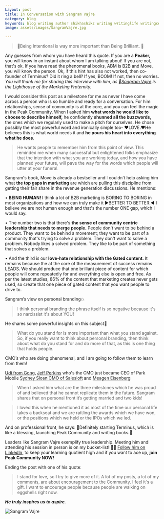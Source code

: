 ```yaml
---
Layout: post
title: In Conversation with Sangram Vajre
category: blog
keywords: blog writing author shikhashikz writing writinglife writingcommunity dailyblogpost dailyblogpostchallenge marketing abm sangramvajre interview
image: assets/images/SangramVajre.jpg

---
```

>💯Being Intentional is way more important than Being Brilliant. 💯
>

Any guesses from whom you have heard this quote. If you are a **Peaker,** you will know in an instant about whom I am talking about! If you are not, that's ok. If you have read the phenomenal books, ABM is B2B and Move, you will know the person. Ok, if this hint has also not worked, then co-founder of Terminus? Did it ring a bell? If yes, BOOM! If not, then no worries. *You will thank me for sharing this interview with him, as 🔦[Sangram Vajre](https://www.linkedin.com/in/sangramvajre/) is the Lighthouse of the Marketing Fraternity.* 

I would consider this post as a milestone for me as never I have come across a person who is so humble and ready for a conversation. For him relationships, sense of community is at the core, and you can feel the magic in the Peak Community. When I asked him **what words he would like to choose to describe himself,** he confidently **shunned all the buzzwords,** the ones which we regularly used to make a pitch for ourselves. He chose possibly the most powerful word and ironically simple too- ❤️LOVE.❤️He believes this is what world needs it and **he pours his heart into everything what he does.** 

>He wants people to remember him from this point of view. This reminded me when many successful but enlightened folks emphasize that the intention with what you are working today, and how you have planned your future, will pave the way for the words which people will utter at your funeral. 
>

Sangram's book, Move is already a bestseller and I couldn't help asking him what **the top gaps in marketing** are which are pulling this discipline from getting their fair share in the revenue generation discussions. He mentions:

•	**BEING HUMAN!** I think a lot of B2B marketing is BORING TO BORING in most organizations and how we can truly make it ▶️BETTER TO BETTER.◀️ I believe we are not human enough and that's the number ONE gap, which I would say.

•	The number two is that there's **the sense of community centric leadership that needs to merge people.** People don't want to be behind a product. They want to be behind a movement; they want to be part of a community that's trying to solve a problem. They don't want to solve a problem. Nobody likes a solved problem. They like to be part of something that solves a problem.

•	And the third is our **love-hate relationship with the Gated content.** It remains because the at the core of the measurement of success remains LEADS. We should produce that one brilliant piece of content for which people will come repeatedly for and everything else is open and free. As per the latest studies, 86% of the content that marketing creates never gets used, so create that one piece of gated content that you want people to drive to.

Sangram’s view on personal branding💥
>I think personal branding the phrase itself is so negative because it's so narcissist it's about YOU!
>

He shares some powerful insights on this subject🔖
>What do you stand for is more important than what you stand against. So, if you really want to think about personal branding, then think about what do you stand for and do more of that, as this is one thing that holds people.
>

CMO’s who are doing phenomenal, and I am going to follow them to learn from them!

[Udi from Gong,](https://www.linkedin.com/in/udiledergor/) [Jeff Perkins](https://www.linkedin.com/in/jeffperkins1/) who's the CMO just became CEO of Park Mobile [Sydney Sloan CMO of Salesloft](https://www.linkedin.com/in/sydsloan/) and [Meagen Eisenberg](https://www.linkedin.com/in/meageneisenberg/)

>When I asked him what are the three milestones which he was proud of and believed that he cannot replicate them in the future.
>Sangram shares that on personal front it’s getting married and two kids! 
>

>I loved this when he mentioned it as most of the time our personal life takes a backseat and we are rattling the awards which we have won, or the positions which we held or the IPOs which we led.
>
And on professional front, he says:
💯Definitely starting Terminus, which is like a blessing, launching Peak Community and writing books.💯

Leaders like Sangram Vajre exemplify true leadership. Meeting him and attending his session in person is on my bucket-list! 👩‍🏭 [Follow him on LinkedIn,]( https://www.linkedin.com/in/sangramvajre/) to keep your learning quotient high and if you want to ace up, **join Peak Community NOW!**

Ending the post with one of his quote:
>I stand for love, so I try to give more of it. A lot of my posts, a lot of my comments, are about encouragement to the Community. I feel it's a gift. I want to encourage people because people are walking on eggshells right now.
>

***He truly inspires us to aspire.***

![Sangram Vajre](https://user-images.githubusercontent.com/21696121/137852778-8449ee3b-e8d3-4e6e-aac5-cbdd17cb7a4c.jpg)

